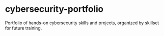 # cybersecurity-portfolio
Portfolio of hands-on cybersecurity skills and projects, organized by skillset for future training.
